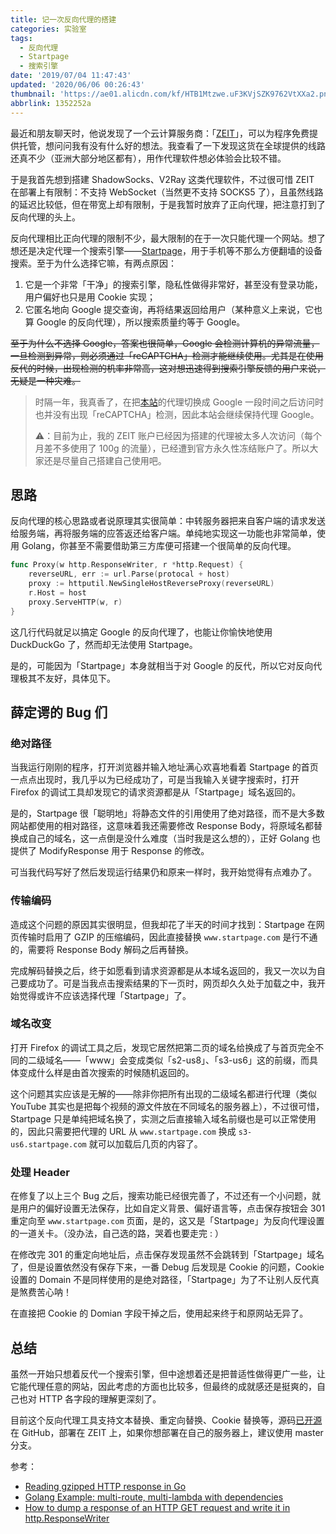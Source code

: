 ```yaml
---
title: 记一次反向代理的搭建
categories: 实验室
tags:
  - 反向代理
  - Startpage
  - 搜索引擎
date: '2019/07/04 11:47:43'
updated: '2020/06/06 00:26:43'
thumbnail: 'https://ae01.alicdn.com/kf/HTB1Mtzwe.uF3KVjSZK9762VtXXa2.png'
abbrlink: 1352252a
---
```


最近和朋友聊天时，他说发现了一个云计算服务商：「[ZEIT](https://zeit.co)」，可以为程序免费提供托管，想问问我有没有什么好的想法。我查看了一下发现这货在全球提供的线路还真不少（亚洲大部分地区都有），用作代理软件想必体验会比较不错。

于是我首先想到搭建 ShadowSocks、V2Ray 这类代理软件，不过很可惜 ZEIT 在部署上有限制：不支持 WebSocket（当然更不支持 SOCKS5 了），且虽然线路的延迟比较低，但在带宽上却有限制，于是我暂时放弃了正向代理，把注意打到了反向代理的头上。

<!-- more -->

反向代理相比正向代理的限制不少，最大限制的在于一次只能代理一个网站。想了想还是决定代理一个搜索引擎——[Startpage](https://www.startpage.com/)，用于手机等不那么方便翻墙的设备搜索。至于为什么选择它嘛，有两点原因：

1. 它是一个非常「干净」的搜索引擎，隐私性做得非常好，甚至没有登录功能，用户偏好也只是用 Cookie 实现；
2. 它匿名地向 Google 提交查询，再将结果返回给用户（某种意义上来说，它也算 Google 的反向代理），所以搜索质量约等于 Google。

~~至于为什么不选择 Google，答案也很简单，Google 会检测计算机的异常流量，一旦检测到异常，则必须通过「reCAPTCHA」检测才能继续使用。尤其是在使用反代的时候，出现检测的机率非常高，这对想迅速得到搜索引擎反馈的用户来说，无疑是一种灾难。~~

> 时隔一年，我真香了，在把[本站](https://mirror.loerfy.now.sh)的代理切换成 Google 一段时间之后访问时也并没有出现「reCAPTCHA」检测，因此本站会继续保持代理 Google。
>
> ⚠️：目前为止，我的 ZEIT 账户已经因为搭建的代理被太多人次访问（每个月差不多使用了 100g 的流量），已经遭到官方永久性冻结账户了。所以大家还是尽量自己搭建自己使用吧。

## 思路

反向代理的核心思路或者说原理其实很简单：中转服务器把来自客户端的请求发送给服务端，再将服务端的应答返还给客户端。单纯地实现这一功能也非常简单，使用 Golang，你甚至不需要借助第三方库便可搭建一个很简单的反向代理。

```go
func Proxy(w http.ResponseWriter, r *http.Request) {
    reverseURL, err := url.Parse(protocal + host)
    proxy := httputil.NewSingleHostReverseProxy(reverseURL)
    r.Host = host
    proxy.ServeHTTP(w, r)
}
```

这几行代码就足以搞定 Google 的反向代理了，也能让你愉快地使用 DuckDuckGo 了，然而却无法使用 Startpage。

是的，可能因为「Startpage」本身就相当于对 Google 的反代，所以它对反向代理极其不友好，具体见下。

## 薛定谔的 Bug 们

### 绝对路径

当我运行刚刚的程序，打开浏览器并输入地址满心欢喜地看着 Startpage 的首页一点点出现时，我几乎以为已经成功了，可是当我输入关键字搜索时，打开 Firefox 的调试工具却发现它的请求资源都是从「Startpage」域名返回的。

是的，Startpage 很「聪明地」将静态文件的引用使用了绝对路径，而不是大多数网站都使用的相对路径，这意味着我还需要修改 Response Body，将原域名都替换成自己的域名，这一点倒是没什么难度（当时我是这么想的），正好 Golang 也提供了 ModifyResponse 用于 Response 的修改。

可当我代码写好了然后发现运行结果仍和原来一样时，我开始觉得有点难办了。

### 传输编码

造成这个问题的原因其实很明显，但我却花了半天的时间才找到：Startpage 在网页传输时启用了 GZIP 的压缩编码，因此直接替换 `www.startpage.com` 是行不通的，需要将 Response Body 解码之后再替换。

完成解码替换之后，终于如愿看到请求资源都是从本域名返回的，我又一次以为自己要成功了。可是当我点击搜索结果的下一页时，网页却久久处于加载之中，我开始觉得或许不应该选择代理「Startpage」了。

### 域名改变

打开 Firefox 的调试工具之后，发现它居然把第二页的域名给换成了与首页完全不同的二级域名——「www」会变成类似「s2-us8」、「s3-us6」这的前缀，而具体变成什么样是由首次搜索的时候随机返回的。

这个问题其实应该是无解的——除非你把所有出现的二级域名都进行代理（类似 YouTube 其实也是把每个视频的源文件放在不同域名的服务器上），不过很可惜，Startpage 只是单纯把域名换了，实测之后直接输入域名前缀也是可以正常使用的，因此只需要把代理的 URL 从 `www.startpage.com` 换成 `s3-us6.startpage.com` 就可以加载后几页的内容了。

### 处理 Header

在修复了以上三个 Bug 之后，搜索功能已经很完善了，不过还有一个小问题，就是用户的偏好设置无法保存，比如自定义背景、偏好语言等，点击保存按钮会 301 重定向至 `www.startpage.com` 页面，是的，这又是「Startpage」为反向代理设置的一道关卡。（没办法，自己选的路，哭着也要走完 : ）

在修改完 301 的重定向地址后，点击保存发现虽然不会跳转到「Startpage」域名了，但是设置依然没有保存下来，一番 Debug 后发现是 Cookie 的问题，Cookie 设置的 Domain 不是同样使用的是绝对路径，「Startpage」为了不让别人反代真是煞费苦心呐！

在直接把 Cookie 的 Domian 字段干掉之后，使用起来终于和原网站无异了。

## 总结

虽然一开始只想着反代一个搜索引擎，但中途想着还是把普适性做得更广一些，让它能代理任意的网站，因此考虑的方面也比较多，但最终的成就感还是挺爽的，自己也对 HTTP 各字段的理解更深刻了。

目前这个反向代理工具支持文本替换、重定向替换、Cookie 替换等，源码[已开源](https://github.com/WincerChan/mirror)在 GitHub，部署在 ZEIT 上，如果你想部署在自己的服务器上，建议使用 master 分支。

参考：

- [Reading gzipped HTTP response in Go](https://stackoverflow.com/questions/13130341/reading-gzipped-http-response-in-go)
- [Golang Example: multi-route, multi-lambda with dependencies](https://spectrum.chat/zeit/now/golang-example-multi-route-multi-lambda-with-dependencies~fb35e1e2-9f29-47b2-87a2-0977775fc45c)
- [How to dump a response of an HTTP GET request and write it in http.ResponseWriter](https://stackoverflow.com/questions/41313949/how-to-dump-a-response-of-an-http-get-request-and-write-it-in-http-responsewrite)